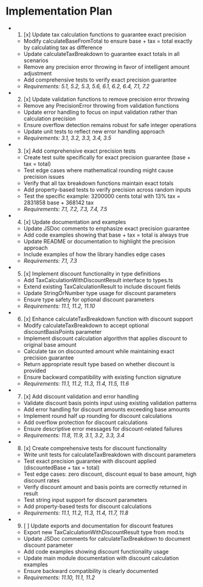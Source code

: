 # Implementation Plan

-
  1. [x] Update tax calculation functions to guarantee exact precision
  - Modify calculateBaseFromTotal to ensure base + tax = total exactly by
    calculating tax as difference
  - Update calculateTaxBreakdown to guarantee exact totals in all scenarios
  - Remove any precision error throwing in favor of intelligent amount
    adjustment
  - Add comprehensive tests to verify exact precision guarantee
  - _Requirements: 5.1, 5.2, 5.3, 5.6, 6.1, 6.2, 6.4, 7.1, 7.2_

-
  2. [x] Update validation functions to remove precision error throwing
  - Remove any PrecisionError throwing from validation functions
  - Update error handling to focus on input validation rather than calculation
    precision
  - Ensure overflow detection remains robust for safe integer operations
  - Update unit tests to reflect new error handling approach
  - _Requirements: 3.1, 3.2, 3.3, 3.4, 3.5_

-
  3. [x] Add comprehensive exact precision tests
  - Create test suite specifically for exact precision guarantee (base + tax =
    total)
  - Test edge cases where mathematical rounding might cause precision issues
  - Verify that all tax breakdown functions maintain exact totals
  - Add property-based tests to verify precision across random inputs
  - Test the specific example: 3200000 cents total with 13% tax = 2831858 base +
    368142 tax
  - _Requirements: 7.1, 7.2, 7.3, 7.4, 7.5_

-
  4. [x] Update documentation and examples
  - Update JSDoc comments to emphasize exact precision guarantee
  - Add code examples showing that base + tax = total is always true
  - Update README or documentation to highlight the precision approach
  - Include examples of how the library handles edge cases
  - _Requirements: 7.1, 7.3_

-
  5. [x] Implement discount functionality in type definitions
  - Add TaxCalculationWithDiscountResult interface to types.ts
  - Extend existing TaxCalculationResult to include discount fields
  - Update StringOrNumber type usage for discount parameters
  - Ensure type safety for optional discount parameters
  - _Requirements: 11.1, 11.2, 11.10_

-
  6. [x] Enhance calculateTaxBreakdown function with discount support
  - Modify calculateTaxBreakdown to accept optional discountBasisPoints
    parameter
  - Implement discount calculation algorithm that applies discount to original
    base amount
  - Calculate tax on discounted amount while maintaining exact precision
    guarantee
  - Return appropriate result type based on whether discount is provided
  - Ensure backward compatibility with existing function signature
  - _Requirements: 11.1, 11.2, 11.3, 11.4, 11.5, 11.6_

-
  7. [x] Add discount validation and error handling
  - Validate discount basis points input using existing validation patterns
  - Add error handling for discount amounts exceeding base amounts
  - Implement round half up rounding for discount calculations
  - Add overflow protection for discount calculations
  - Ensure descriptive error messages for discount-related failures
  - _Requirements: 11.8, 11.9, 3.1, 3.2, 3.3, 3.4_

-
  8. [x] Create comprehensive tests for discount functionality
  - Write unit tests for calculateTaxBreakdown with discount parameters
  - Test exact precision guarantee with discount applied (discountedBase + tax =
    total)
  - Test edge cases: zero discount, discount equal to base amount, high discount
    rates
  - Verify discount amount and basis points are correctly returned in result
  - Test string input support for discount parameters
  - Add property-based tests for discount calculations
  - _Requirements: 11.1, 11.2, 11.3, 11.4, 11.7, 11.8_

-
  9. [ ] Update exports and documentation for discount features
  - Export new TaxCalculationWithDiscountResult type from mod.ts
  - Update JSDoc comments for calculateTaxBreakdown to document discount
    parameter
  - Add code examples showing discount functionality usage
  - Update main module documentation with discount calculation examples
  - Ensure backward compatibility is clearly documented
  - _Requirements: 11.10, 11.1, 11.2_
